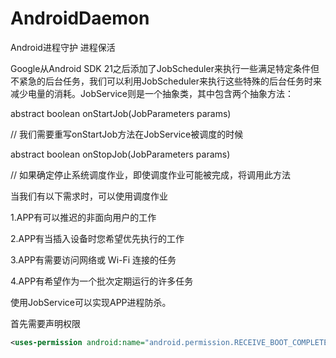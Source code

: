 # AndroidDaemon
Android进程守护 进程保活

Google从Android SDK 21之后添加了JobScheduler来执行一些满足特定条件但不紧急的后台任务，我们可以利用JobScheduler来执行这些特殊的后台任务时来减少电量的消耗。JobService则是一个抽象类，其中包含两个抽象方法：

abstract boolean onStartJob(JobParameters params)

// 我们需要重写onStartJob方法在JobService被调度的时候

abstract boolean onStopJob(JobParameters params)

// 如果确定停止系统调度作业，即使调度作业可能被完成，将调用此方法

当我们有以下需求时，可以使用调度作业

   1.APP有可以推迟的非面向用户的工作
   
   2.APP有当插入设备时您希望优先执行的工作
   
   3.APP有需要访问网络或 Wi-Fi 连接的任务
   
   4.APP有希望作为一个批次定期运行的许多任务

使用JobService可以实现APP进程防杀。

首先需要声明权限
```xml
<uses-permission android:name="android.permission.RECEIVE_BOOT_COMPLETED"/>
```
